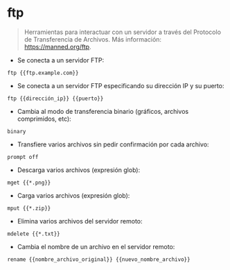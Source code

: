 # ftp

> Herramientas para interactuar con un servidor a través del Protocolo de Transferencia de Archivos.
> Más información: <https://manned.org/ftp>.

- Se conecta a un servidor FTP:

`ftp {{ftp.example.com}}`

- Se conecta a un servidor FTP especificando su dirección IP y su puerto:

`ftp {{dirección_ip}} {{puerto}}`

- Cambia al modo de transferencia binario (gráficos, archivos comprimidos, etc):

`binary`

- Transfiere varios archivos sin pedir confirmación por cada archivo:

`prompt off`

- Descarga varios archivos (expresión glob):

`mget {{*.png}}`

- Carga varios archivos (expresión glob):

`mput {{*.zip}}`

- Elimina varios archivos del servidor remoto:

`mdelete {{*.txt}}`

- Cambia el nombre de un archivo en el servidor remoto:

`rename {{nombre_archivo_original}} {{nuevo_nombre_archivo}}`

